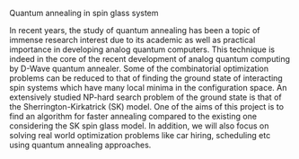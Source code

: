 Quantum annealing in spin glass system

In recent years, the study of quantum annealing has been a topic of immense research interest due to its academic as well as practical importance in developing analog quantum computers. 
This technique is indeed in the core of the recent development of analog quantum computing by D-Wave quantum annealer. Some of the combinatorial optimization problems can be reduced to that of 
finding the ground state of interacting spin systems which have many local minima in the configuration space. An extensively studied NP-hard search problem of the ground state is that of the 
Sherrington-Kirkatrick (SK) model. One of the aims of this project is to find an algorithm for faster annealing compared to the existing one considering the SK spin glass model. In addition, we 
will also focus on solving real world optimization problems like car hiring, scheduling etc using quantum annealing approaches.
